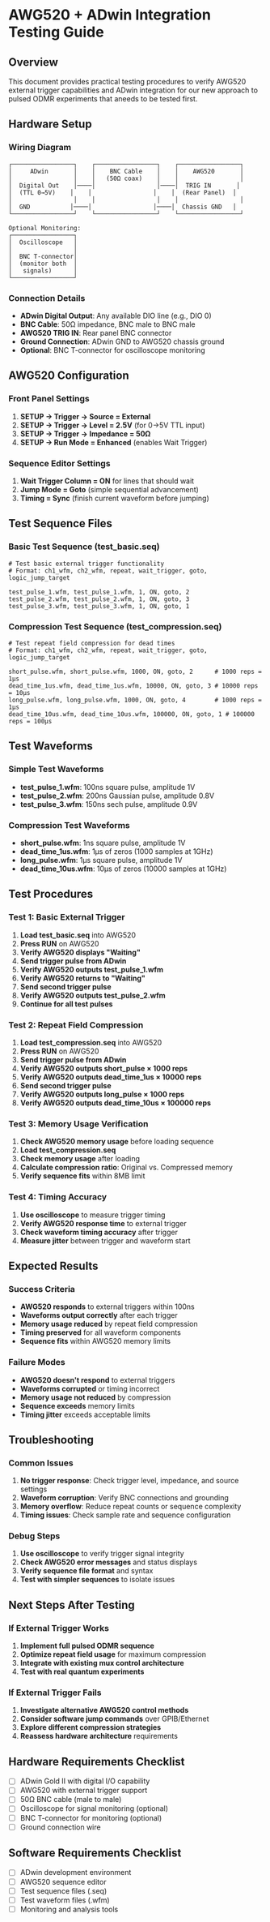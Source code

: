 # AWG520 + ADwin Integration Testing Guide

## Overview
This document provides practical testing procedures to verify AWG520 external trigger capabilities and ADwin integration for our new approach to pulsed ODMR experiments that aneeds to be tested first. 

## Hardware Setup

### Wiring Diagram
```
┌─────────────────┐    ┌─────────────────┐    ┌─────────────────┐
│     ADwin       │    │    BNC Cable    │    │    AWG520       │
│                 │    │   (50Ω coax)    │    │                 │
│  Digital Out    │────│                 │────│  TRIG IN       │
│  (TTL 0→5V)    │    │                 │    │  (Rear Panel)  │
│                 │    │                 │    │                 │
│  GND           │────│                 │────│  Chassis GND   │
└─────────────────┘    └─────────────────┘    └─────────────────┘

Optional Monitoring:
┌─────────────────┐
│  Oscilloscope   │
│                 │
│  BNC T-connector│
│  (monitor both  │
│   signals)      │
└─────────────────┘
```

### Connection Details
- **ADwin Digital Output**: Any available DIO line (e.g., DIO 0)
- **BNC Cable**: 50Ω impedance, BNC male to BNC male
- **AWG520 TRIG IN**: Rear panel BNC connector
- **Ground Connection**: ADwin GND to AWG520 chassis ground
- **Optional**: BNC T-connector for oscilloscope monitoring

## AWG520 Configuration

### Front Panel Settings
1. **SETUP → Trigger → Source = External**
2. **SETUP → Trigger → Level = 2.5V** (for 0→5V TTL input)
3. **SETUP → Trigger → Impedance = 50Ω**
4. **SETUP → Run Mode = Enhanced** (enables Wait Trigger)

### Sequence Editor Settings
1. **Wait Trigger Column = ON** for lines that should wait
2. **Jump Mode = Goto** (simple sequential advancement)
3. **Timing = Sync** (finish current waveform before jumping)

## Test Sequence Files

### Basic Test Sequence (test_basic.seq)
```
# Test basic external trigger functionality
# Format: ch1_wfm, ch2_wfm, repeat, wait_trigger, goto, logic_jump_target

test_pulse_1.wfm, test_pulse_1.wfm, 1, ON, goto, 2
test_pulse_2.wfm, test_pulse_2.wfm, 1, ON, goto, 3
test_pulse_3.wfm, test_pulse_3.wfm, 1, ON, goto, 1
```

### Compression Test Sequence (test_compression.seq)
```
# Test repeat field compression for dead times
# Format: ch1_wfm, ch2_wfm, repeat, wait_trigger, goto, logic_jump_target

short_pulse.wfm, short_pulse.wfm, 1000, ON, goto, 2      # 1000 reps = 1μs
dead_time_1us.wfm, dead_time_1us.wfm, 10000, ON, goto, 3 # 10000 reps = 10μs
long_pulse.wfm, long_pulse.wfm, 1000, ON, goto, 4        # 1000 reps = 1μs
dead_time_10us.wfm, dead_time_10us.wfm, 100000, ON, goto, 1 # 100000 reps = 100μs
```

## Test Waveforms

### Simple Test Waveforms
- **test_pulse_1.wfm**: 100ns square pulse, amplitude 1V
- **test_pulse_2.wfm**: 200ns Gaussian pulse, amplitude 0.8V
- **test_pulse_3.wfm**: 150ns sech pulse, amplitude 0.9V

### Compression Test Waveforms
- **short_pulse.wfm**: 1ns square pulse, amplitude 1V
- **dead_time_1us.wfm**: 1μs of zeros (1000 samples at 1GHz)
- **long_pulse.wfm**: 1μs square pulse, amplitude 1V
- **dead_time_10us.wfm**: 10μs of zeros (10000 samples at 1GHz)

## Test Procedures

### Test 1: Basic External Trigger
1. **Load test_basic.seq** into AWG520
2. **Press RUN** on AWG520
3. **Verify AWG520 displays "Waiting"**
4. **Send trigger pulse from ADwin**
5. **Verify AWG520 outputs test_pulse_1.wfm**
6. **Verify AWG520 returns to "Waiting"**
7. **Send second trigger pulse**
8. **Verify AWG520 outputs test_pulse_2.wfm**
9. **Continue for all test pulses**

### Test 2: Repeat Field Compression
1. **Load test_compression.seq** into AWG520
2. **Press RUN** on AWG520
3. **Send trigger pulse from ADwin**
4. **Verify AWG520 outputs short_pulse × 1000 reps**
5. **Verify AWG520 outputs dead_time_1us × 10000 reps**
6. **Send second trigger pulse**
7. **Verify AWG520 outputs long_pulse × 1000 reps**
8. **Verify AWG520 outputs dead_time_10us × 100000 reps**

### Test 3: Memory Usage Verification
1. **Check AWG520 memory usage** before loading sequence
2. **Load test_compression.seq**
3. **Check memory usage** after loading
4. **Calculate compression ratio**: Original vs. Compressed memory
5. **Verify sequence fits** within 8MB limit

### Test 4: Timing Accuracy
1. **Use oscilloscope** to measure trigger timing
2. **Verify AWG520 response time** to external trigger
3. **Check waveform timing accuracy** after trigger
4. **Measure jitter** between trigger and waveform start

## Expected Results

### Success Criteria
- **AWG520 responds** to external triggers within 100ns
- **Waveforms output correctly** after each trigger
- **Memory usage reduced** by repeat field compression
- **Timing preserved** for all waveform components
- **Sequence fits** within AWG520 memory limits

### Failure Modes
- **AWG520 doesn't respond** to external triggers
- **Waveforms corrupted** or timing incorrect
- **Memory usage not reduced** by compression
- **Sequence exceeds** memory limits
- **Timing jitter** exceeds acceptable limits

## Troubleshooting

### Common Issues
1. **No trigger response**: Check trigger level, impedance, and source settings
2. **Waveform corruption**: Verify BNC connections and grounding
3. **Memory overflow**: Reduce repeat counts or sequence complexity
4. **Timing issues**: Check sample rate and sequence configuration

### Debug Steps
1. **Use oscilloscope** to verify trigger signal integrity
2. **Check AWG520 error messages** and status displays
3. **Verify sequence file format** and syntax
4. **Test with simpler sequences** to isolate issues

## Next Steps After Testing

### If External Trigger Works
1. **Implement full pulsed ODMR sequence**
2. **Optimize repeat field usage** for maximum compression
3. **Integrate with existing mux control architecture**
4. **Test with real quantum experiments**

### If External Trigger Fails
1. **Investigate alternative AWG520 control methods**
2. **Consider software jump commands** over GPIB/Ethernet
3. **Explore different compression strategies**
4. **Reassess hardware architecture** requirements

## Hardware Requirements Checklist

- [ ] ADwin Gold II with digital I/O capability
- [ ] AWG520 with external trigger support
- [ ] 50Ω BNC cable (male to male)
- [ ] Oscilloscope for signal monitoring (optional)
- [ ] BNC T-connector for monitoring (optional)
- [ ] Ground connection wire

## Software Requirements Checklist

- [ ] ADwin development environment
- [ ] AWG520 sequence editor
- [ ] Test sequence files (.seq)
- [ ] Test waveform files (.wfm)
- [ ] Monitoring and analysis tools
